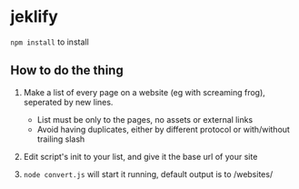 # jeklify

`npm install` to install


## How to do the thing

1. Make a list of every page on a website (eg with screaming frog), seperated by new lines.

	- List must be only to the pages, no assets or external links
	- Avoid having duplicates, either by different protocol or with/without trailing slash
	
2. Edit script's init to your list, and give it the base url of your site



3. `node convert.js` will start it running, default output is to /websites/

